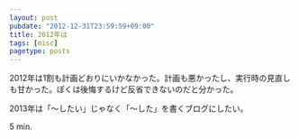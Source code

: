 ```yaml
---
layout: post
pubdate: "2012-12-31T23:59:59+09:00"
title: 2012年は
tags: [misc]
pagetype: posts
---
```

2012年は1割も計画どおりにいかなかった。計画も悪かったし、実行時の見直しも甘かった。ぼくは後悔するけど反省できないのだと分かった。

2013年は「〜したい」じゃなく「〜した」を書くブログにしたい。

5 min.
